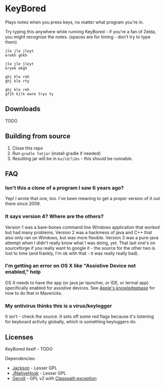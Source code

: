 # KeyBored
Plays notes when you press keys, no matter what program you're in.

Try typing this anywhere while running KeyBored - if you're a fan of Zelda, you might recognize the notes. (spaces are for timing - don't try to type them)

```
jle jle jleyt
erekh ghkh

jle jle jleyt
eryek ekgh

ghj kle reh
ghj kle rty

ghj kle reh
gfjh kjlk ewre tryu ty
```

## Downloads
TODO

## Building from source

1. Close this repo
2. Run `gradle fatjar` (install gradle if needed)
3. Resulting jar will be in `build/libs` - this should be runnable.

## FAQ
### Isn't this a clone of a program I saw 6 years ago?
Yep! I wrote that one, too. I've been meaning to get a proper version of it out there since 2009.

### It says version 4? Where are the others?
Version 1 was a bare-bones command line Windows application that _worked_ but had many problems. Version 2 was a hackmess of java and C++ that also only ran on Windows, but was more flexible. Version 3 was a pure-java attempt when I didn't really know what I was doing, yet. That last one's on sourceforge if you really want to google it - the source for the other two is lost to time (and frankly, I'm ok with that - it was really really bad).

### I'm getting an error on OS X like "Assistive Device not enabled," help
OS X needs to have the app (or java jar launcher, or IDE, or termal app) specifically enabled for assistive devices. See [Apple's knowledgebase](http://support.apple.com/kb/HT6026) for how to do that in Mavericks.

### My antivirus thinks this is a virus/keylogger
It isn't - check the source. It sets off some red flags because it's listening for keyboard activity globally, which is something keyloggers do.

## Licenses
KeyBored itself - TODO

Dependencies:

* [Jackson](http://wiki.fasterxml.com/JacksonDownload) - Lesser GPL
* [JNativeHook](https://github.com/kwhat/jnativehook) - Lesser GPL
* [Gervill](https://java.net/projects/gervill/pages/Home) - GPL v2 with [Classpath exception](http://www.gnu.org/software/classpath/license.html)
